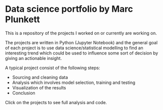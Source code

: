 # Data science portfolio by Marc Plunkett


This is a repository of the projects I worked on or currently are working on.

The projects are written in Python (Jupyter Notebook) and the general goal of each project is to use data science/statistical modelling to find an interesting trend which could be used to influence some sort of decision by giving an actionable insight.

A typical project consist of the following steps:

* Sourcing and cleaning data
* Analysis which involves model selection, training and testing 
* Visualization of the results 
* Conclusion

Click on the projects to see full analysis and code.
